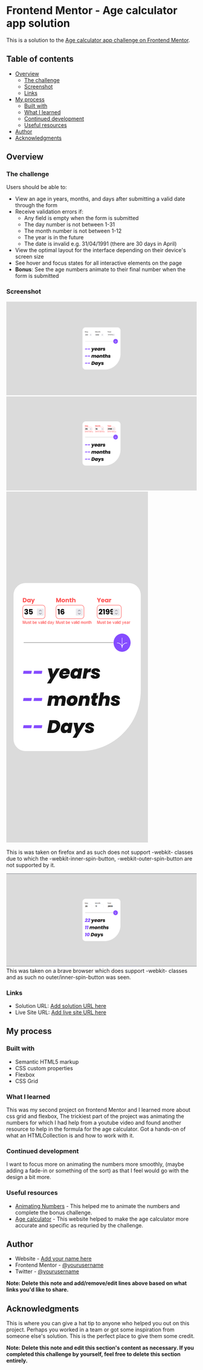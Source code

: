 # Frontend Mentor - Age calculator app solution

This is a solution to the [Age calculator app challenge on Frontend Mentor](https://www.frontendmentor.io/challenges/age-calculator-app-dF9DFFpj-Q). 

## Table of contents

- [Overview](#overview)
  - [The challenge](#the-challenge)
  - [Screenshot](#screenshot)
  - [Links](#links)
- [My process](#my-process)
  - [Built with](#built-with)
  - [What I learned](#what-i-learned)
  - [Continued development](#continued-development)
  - [Useful resources](#useful-resources)
- [Author](#author)
- [Acknowledgments](#acknowledgments)
## Overview

### The challenge

Users should be able to:

- View an age in years, months, and days after submitting a valid date through the form
- Receive validation errors if:
  - Any field is empty when the form is submitted
  - The day number is not between 1-31
  - The month number is not between 1-12
  - The year is in the future
  - The date is invalid e.g. 31/04/1991 (there are 30 days in April)
- View the optimal layout for the interface depending on their device's screen size
- See hover and focus states for all interactive elements on the page
- **Bonus**: See the age numbers animate to their final number when the form is submitted

### Screenshot

![Desktop-view](screenshots/desktop-view.png)
![Desktop-view-error](screenshots/desktop-view-error.png)
![Mobile-view-error](screenshots/mobile-view-error.png)

This is was taken on firefox and as such does not support -webkit- classes due to which the -webkit-inner-spin-button, -webkit-outer-spin-button are not supported by it.

![Mobile-view-error-2](screenshots/mobile-view-error-2.png)
This was taken on a brave browser which does support -webkit- classes and as such no outer/inner-spin-button was seen.

### Links

- Solution URL: [Add solution URL here](https://your-solution-url.com)
- Live Site URL: [Add live site URL here](https://your-live-site-url.com)

## My process

### Built with

- Semantic HTML5 markup
- CSS custom properties
- Flexbox
- CSS Grid

### What I learned

This was my second project on frontend Mentor and I learned more about css grid and flexbox, The trickiest part of the project was animating the numbers for which I had help from a youtube video and found another resource to help in the formula for the age calculator. Got a hands-on of what an HTMLCollection is and how to work with it.

### Continued development

I want to focus more on animating the numbers more smoothly, (maybe adding a fade-in or something of the sort) as that I feel would go with the design a bit more.

### Useful resources

- [Animating Numbers](https://www.youtube.com/watch?v=WfDIU93fN3o) - This helped me to animate the numbers and complete the bonus challenge.
- [Age calculator](https://www.javatpoint.com/calculate-age-using-javascript) - This website helped to make the age calculator more accurate and specific as requried by the challenge.

## Author

- Website - [Add your name here](https://www.your-site.com)
- Frontend Mentor - [@yourusername](https://www.frontendmentor.io/profile/yourusername)
- Twitter - [@yourusername](https://www.twitter.com/yourusername)

**Note: Delete this note and add/remove/edit lines above based on what links you'd like to share.**

## Acknowledgments

This is where you can give a hat tip to anyone who helped you out on this project. Perhaps you worked in a team or got some inspiration from someone else's solution. This is the perfect place to give them some credit.

**Note: Delete this note and edit this section's content as necessary. If you completed this challenge by yourself, feel free to delete this section entirely.**


[def]: ./screenshots/desktop-view.png